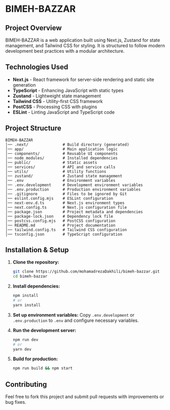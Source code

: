 # BIMEH-BAZZAR

## Project Overview

BIMEH-BAZZAR is a web application built using Next.js, Zustand for state management, and Tailwind CSS for styling. It is structured to follow modern development best practices with a modular architecture.

## Technologies Used

- **Next.js** - React framework for server-side rendering and static site generation
- **TypeScript** - Enhancing JavaScript with static types
- **Zustand** - Lightweight state management
- **Tailwind CSS** - Utility-first CSS framework
- **PostCSS** - Processing CSS with plugins
- **ESLint** - Linting JavaScript and TypeScript code

## Project Structure

```
BIMEH-BAZZAR
│── .next/               # Build directory (generated)
│── app/                 # Main application logic
│── components/          # Reusable UI components
│── node_modules/        # Installed dependencies
│── public/              # Static assets
│── services/            # API and service calls
│── utils/               # Utility functions
│── zustand/             # Zustand state management
│── .env                 # Environment variables
│── .env.development     # Development environment variables
│── .env.production      # Production environment variables
│── .gitignore           # Files to be ignored by Git
│── eslint.config.mjs    # ESLint configuration
│── next-env.d.ts        # Next.js environment types
│── next.config.ts       # Next.js configuration file
│── package.json         # Project metadata and dependencies
│── package-lock.json    # Dependency lock file
│── postcss.config.mjs   # PostCSS configuration
│── README.md            # Project documentation
│── tailwind.config.ts   # Tailwind CSS configuration
│── tsconfig.json        # TypeScript configuration
```

## Installation & Setup

1. **Clone the repository:**

   ```sh
   git clone https://github.com/mohamadrezaDakhili/bimeh-bazzar.git
   cd bimeh-bazzar
   ```

2. **Install dependencies:**

   ```sh
   npm install
   # or
   yarn install
   ```

3. **Set up environment variables:**
   Copy `.env.development` or `.env.production` to `.env` and configure necessary variables.

4. **Run the development server:**

   ```sh
   npm run dev
   # or
   yarn dev
   ```

5. **Build for production:**

   ```sh
   npm run build && npm start
   ```

## Contributing

Feel free to fork this project and submit pull requests with improvements or bug fixes.

